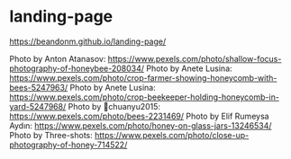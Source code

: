 # landing-page
https://beandonm.github.io/landing-page/

Photo by Anton Atanasov: https://www.pexels.com/photo/shallow-focus-photography-of-honeybee-208034/
Photo by Anete Lusina: https://www.pexels.com/photo/crop-farmer-showing-honeycomb-with-bees-5247963/
Photo by Anete Lusina: https://www.pexels.com/photo/crop-beekeeper-holding-honeycomb-in-yard-5247968/
Photo by 🐴chuanyu2015: https://www.pexels.com/photo/bees-2231469/
Photo by Elif Rumeysa  Aydın: https://www.pexels.com/photo/honey-on-glass-jars-13246534/
Photo by Three-shots: https://www.pexels.com/photo/close-up-photography-of-honey-714522/

